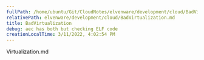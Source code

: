 ```yaml
---
fullPath: /home/ubuntu/Git/CloudNotes/elvenware/development/cloud/BadVirtualization.md
relativePath: elvenware/development/cloud/BadVirtualization.md
title: BadVirtualization
debug: aec has both but checking ELF code
creationLocalTime: 3/11/2022, 4:02:54 PM
---
```


<!-- toc -->
<!-- tocstop -->

Virtualization.md